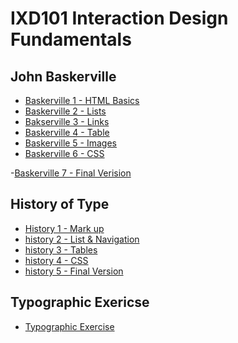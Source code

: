 IXD101 Interaction Design Fundamentals
======================================

John Baskerville
------------------
- [Baskerville 1 - HTML Basics](https://elliethompson.github.io/john_baskerville/johnbaskerville_version1.html)
- [Baskerville 2 - Lists](https://elliethompson.github.io/john_baskerville/johnbaskerville_version2.html)
- [Bakserville 3 - Links](https://elliethompson.github.io/john_baskerville/johnbaskerville_version3.html)
- [Baskerville 4 - Table](https://elliethompson.github.io/john_baskerville/johnbaskerville_version4.html)
- [Baskerville 5 - Images](https://elliethompson.github.io/john_baskerville/johnbaskerville_version5.html)
- [Baskerville 6 - CSS](https://elliethompson.github.io/john_baskerville/johnbaskerville_version6.html)

-[Baskerville 7 - Final Verision](https://elliethompson.github.io/john_baskerville/johnbaskerville_version7.html)



History of Type
---------------
- [History 1 - Mark up](https://elliethompson.github.io/john_baskerville/history%20of%20type.html)
- [history 2 - List & Navigation](https://elliethompson.github.io/john_baskerville/a%20brief%20history%20of%20type2.html)
- [history 3 - Tables](https://elliethompson.github.io/john_baskerville/a%20brief%20history%20of%20type3.html)
- [history 4 - CSS](https://elliethompson.github.io/john_baskerville/a%20brief%20history%20of%20type4.html)
- [history 5 - Final Version](https://github.com/elliethompson.io/john_baskerville/blob/gh-pages/a%20brief%20history%20of%20type5.html)

Typographic Exericse
--------------------
- [Typographic Exercise](https://elliethompson.github.io/john_baskerville/typographic_exercise.html)